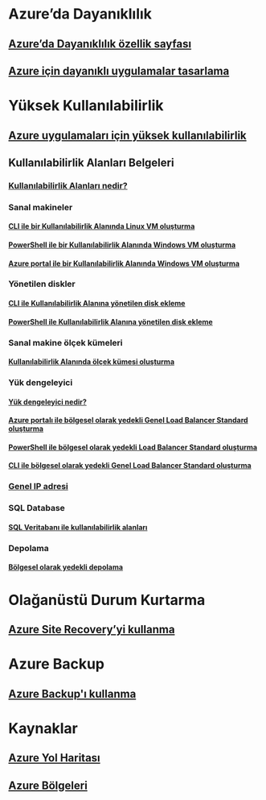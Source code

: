 
# Azure’da Dayanıklılık
## [Azure’da Dayanıklılık özellik sayfası](http://azure.microsoft.com/features/resiliency)
## [Azure için dayanıklı uygulamalar tasarlama](https://docs.microsoft.com/azure/architecture/resiliency/)

# Yüksek Kullanılabilirlik

## [Azure uygulamaları için yüksek kullanılabilirlik](https://docs.microsoft.com/azure/architecture/resiliency/high-availability-azure-applications)

## Kullanılabilirlik Alanları Belgeleri
### [Kullanılabilirlik Alanları nedir?](az-overview.md)

### Sanal makineler
#### [CLI ile bir Kullanılabilirlik Alanında Linux VM oluşturma](../virtual-machines/linux/create-cli-availability-zone.md)
#### [PowerShell ile bir Kullanılabilirlik Alanında Windows VM oluşturma](../virtual-machines/windows/create-powershell-availability-zone.md)
#### [Azure portal ile bir Kullanılabilirlik Alanında Windows VM oluşturma](../virtual-machines/windows/create-portal-availability-zone.md)

### Yönetilen diskler
#### [CLI ile Kullanılabilirlik Alanına yönetilen disk ekleme](../virtual-machines/linux/add-disk.md#use-managed-disks)
#### [PowerShell ile Kullanılabilirlik Alanına yönetilen disk ekleme](../virtual-machines/windows/attach-disk-ps.md#add-an-empty-data-disk-to-a-virtual-machine)

### Sanal makine ölçek kümeleri
#### [Kullanılabilirlik Alanında ölçek kümesi oluşturma](../virtual-machine-scale-sets/virtual-machine-scale-sets-use-availability-zones.md)

### Yük dengeleyici
#### [Yük dengeleyici nedir?](../load-balancer/load-balancer-standard-overview.md)
#### [Azure portalı ile bölgesel olarak yedekli Genel Load Balancer Standard oluşturma](../load-balancer/load-balancer-get-started-internet-az-portal.md)
#### [PowerShell ile bölgesel olarak yedekli Load Balancer Standard oluşturma](../load-balancer/load-balancer-get-started-internet-az-powershell.md)
#### [CLI ile bölgesel olarak yedekli Genel Load Balancer Standard oluşturma](../load-balancer/load-balancer-get-started-internet-az-cli.md)

### [Genel IP adresi](../virtual-network/virtual-network-public-ip-address.md#create-a-public-ip-address)

### SQL Database
#### [SQL Veritabanı ile kullanılabilirlik alanları](../sql-database/sql-database-high-availability.md#availability-zones)

### Depolama
#### [Bölgesel olarak yedekli depolama](../storage/common/storage-redundancy.md#zone-redundant-storage)

# Olağanüstü Durum Kurtarma
## [Azure Site Recovery’yi kullanma](https://docs.microsoft.com/azure/site-recovery/)

# Azure Backup
## [Azure Backup'ı kullanma](https://docs.microsoft.com/azure/backup/)

# Kaynaklar
## [Azure Yol Haritası](https://azure.microsoft.com/roadmap/)
## [Azure Bölgeleri](https://azure.microsoft.com/regions/)
